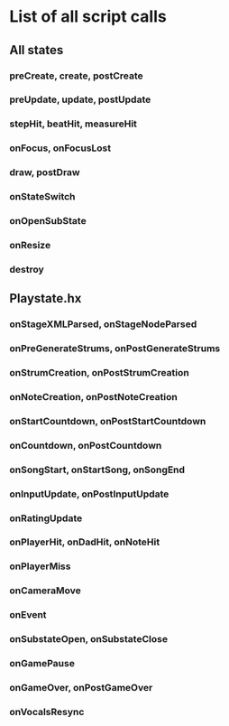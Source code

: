 # List of all script calls

## All states

### preCreate, create, postCreate

### preUpdate, update, postUpdate

### stepHit, beatHit, measureHit

### onFocus, onFocusLost

### draw, postDraw

### onStateSwitch

### onOpenSubState

### onResize

### destroy

## Playstate.hx

### onStageXMLParsed, onStageNodeParsed

### onPreGenerateStrums, onPostGenerateStrums

### onStrumCreation, onPostStrumCreation

### onNoteCreation, onPostNoteCreation

### onStartCountdown, onPostStartCountdown

### onCountdown, onPostCountdown

### onSongStart, onStartSong, onSongEnd

### onInputUpdate, onPostInputUpdate

### onRatingUpdate

### onPlayerHit, onDadHit, onNoteHit

### onPlayerMiss

### onCameraMove

### onEvent

### onSubstateOpen, onSubstateClose

### onGamePause

### onGameOver, onPostGameOver

### onVocalsResync